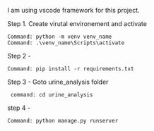 I am using vscode framework for this project.

Step 1. Create virutal environement and activate

	Command: python -m venv venv_name 
 	Command: .\venv_name\Scripts\activate
 

Step 2 - 
	
 	Command: pip install -r requirements.txt

Step 3 - Goto urine_analysis folder 

	 command: cd urine_analysis

step 4 - 

	Command: python manage.py runserver

